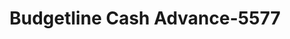---
f_zip-code: 54935
f_state-code: WI
title: Budgetline Cash Advance-5577
f_phone: 920-929-8824
f_city-only: Fond Du Lac
f_address: 976 East Johnson Street Fond Du Lac
f_location-unique-id: '5577'
slug: budgetline-cash-advance-5577
updated-on: '2024-05-30T13:46:58.046Z'
created-on: '2024-05-30T13:36:59.803Z'
published-on: '2024-05-30T13:54:32.469Z'
f_city-state: cms/city/fond-du-lac-wi.md
f_company: cms/company/budgetline-cash-advance.md
f_state: cms/state/wisconsin.md
layout: '[payday-loan].html'
tags: payday-loan
---